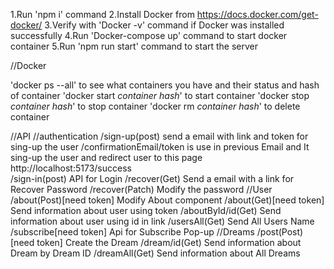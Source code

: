 1.Run 'npm i' command
2.Install Docker from https://docs.docker.com/get-docker/
3.Verify with 'Docker -v' command if Docker was installed successfully
4.Run 'Docker-compose up' command to start docker container
5.Run 'npm run start' command to start the server

//Docker

'docker ps --all' to see what containers you have and their status and hash of container
'docker start *container hash*' to start container
'docker stop *container hash*' to stop container
'docker rm *container hash*' to delete container

//API
//authentication
/sign-up(post) send a email with link and token for sing-up the user
/confirmationEmail/token is use in previous Email and It sing-up the user and redirect user to this page http://localhost:5173/success  
/sign-in(post) API for Login
/recover(Get) Send a email with a link for Recover Password
/recover(Patch) Modify the password
//User
/about(Post)[need token] Modify About component 
/about(Get)[need token] Send information about user using token
/aboutById/id(Get) Send information about user using id in link
/usersAll(Get) Send All Users Name
/subscribe[need token] Api for Subscribe Pop-up
//Dreams
/post(Post)[need token] Create the Dream
/dream/id(Get) Send information about Dream by Dream ID
/dreamAll(Get) Send information about All Dreams


